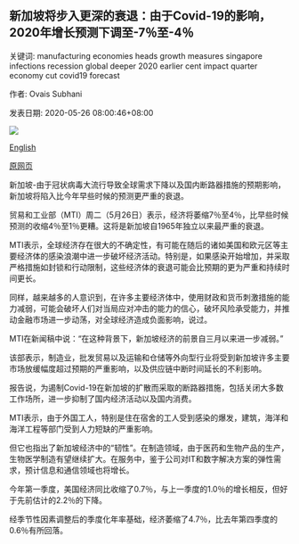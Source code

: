 ## 新加坡将步入更深的衰退：由于Covid-19的影响，2020年增长预测下调至-7％至-4％

关键词: manufacturing economies heads growth measures singapore infections recession global deeper 2020 earlier cent impact quarter economy cut covid19 forecast

作者: Ovais Subhani

发表日期: 2020-05-26 08:00:46+08:00

![](https://www.straitstimes.com/sites/default/files/styles/x_large/public/articles/2020/05/26/rk_singaporeskyline_260520.jpg?itok=eOPn5F68)

[English](Singapore%20heads%20for%20deeper%20recession%3A%202020%20growth%20forecast%20cut%20to%20between%20-7%20and%20-4%25%20on%20Covid-19%20impact.md)

[原网页](https://www.straitstimes.com/business/economy/spore-to-sink-into-deeper-recession-than-expected-2020-growth-forecast-cut-to)

新加坡-由于冠状病毒大流行导致全球需求下降以及国内断路器措施的预期影响，新加坡将陷入比今年早些时候的预测更严重的衰退。

贸易和工业部（MTI）周二（5月26日）表示，经济将萎缩7％至4％，比早些时候预测的收缩4％至1％更糟。这将是新加坡自1965年独立以来最严重的衰退。

MTI表示，全球经济存在很大的不确定性，有可能在随后的诸如美国和欧元区等主要经济体的感染浪潮中进一步破坏经济活动。特别是，如果感染开始增加，并采取严格措施如封锁和行动限制，这些经济体的衰退可能会比预期的更为严重和持续时间更长。

同样，越来越多的人意识到，在许多主要经济体中，使用财政和货币刺激措施的能力减弱，可能会破坏人们对当局应对冲击的能力的信心，破坏风险承受能力，并推动金融市场进一步动荡，对全球经济造成负面影响，说过。

MTI在新闻稿中说：“在这种背景下，新加坡经济的前景自三月以来进一步减弱。”

该部表示，制造业，批发贸易以及运输和仓储等外向型行业将受到新加坡许多主要市场放缓幅度超过预期的严重影响，以及供应链中断时间延长的不利影响。

报告说，为遏制Covid-19在新加坡的扩散而采取的断路器措施，包括关闭大多数工作场所，进一步抑制了国内经济活动以及国内消费。

MTI表示，由于外国工人，特别是住在宿舍的工人受到感染的爆发，建筑，海洋和海洋工程等部门受到人力短缺的严重影响。

但它也指出了新加坡经济中的“韧性”。在制造领域，由于医药和生物产品的生产，生物医学制造有望继续扩大。在服务中，鉴于公司对IT和数字解决方案的弹性需求，预计信息和通信领域也将增长。

今年第一季度，美国经济同比收缩了0.7％，与上一季度的1.0％的增长相反，但好于先前估计的2.2％的下降。

经季节性因素调整后的季度化年率基础，经济萎缩了4.7％，比去年第四季度的0.6％有所回落。
